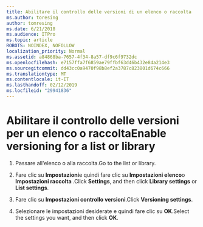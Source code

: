 ```yaml
---
title: Abilitare il controllo delle versioni di un elenco o raccolta
ms.author: toresing
author: tomresing
ms.date: 6/21/2018
ms.audience: ITPro
ms.topic: article
ROBOTS: NOINDEX, NOFOLLOW
localization_priority: Normal
ms.assetid: a84868ba-7657-4f34-8a57-df9c6f9732dc
ms.openlocfilehash: e7157ffa7f6859ae79ffbf63d46b432e84a214e3
ms.sourcegitcommit: dd43cc0a9470f98b8ef2a3787c823801d674c666
ms.translationtype: MT
ms.contentlocale: it-IT
ms.lasthandoff: 02/12/2019
ms.locfileid: "29941836"
---
```

# <a name="enable-versioning-for-a-list-or-library"></a><span data-ttu-id="3b327-102">Abilitare il controllo delle versioni per un elenco o raccolta</span><span class="sxs-lookup"><span data-stu-id="3b327-102">Enable versioning for a list or library</span></span>

1. <span data-ttu-id="3b327-103">Passare all'elenco o alla raccolta.</span><span class="sxs-lookup"><span data-stu-id="3b327-103">Go to the list or library.</span></span>
    
2. <span data-ttu-id="3b327-104">Fare clic su **Impostazioni**e quindi fare clic su **Impostazioni elenco**o **Impostazioni raccolta** .</span><span class="sxs-lookup"><span data-stu-id="3b327-104">Click **Settings**, and then click **Library settings** or **List settings**.</span></span>
    
3. <span data-ttu-id="3b327-105">Fare clic su **Impostazioni controllo versioni**.</span><span class="sxs-lookup"><span data-stu-id="3b327-105">Click **Versioning settings**.</span></span>
    
4. <span data-ttu-id="3b327-106">Selezionare le impostazioni desiderate e quindi fare clic su **OK**.</span><span class="sxs-lookup"><span data-stu-id="3b327-106">Select the settings you want, and then click **OK**.</span></span>
    


